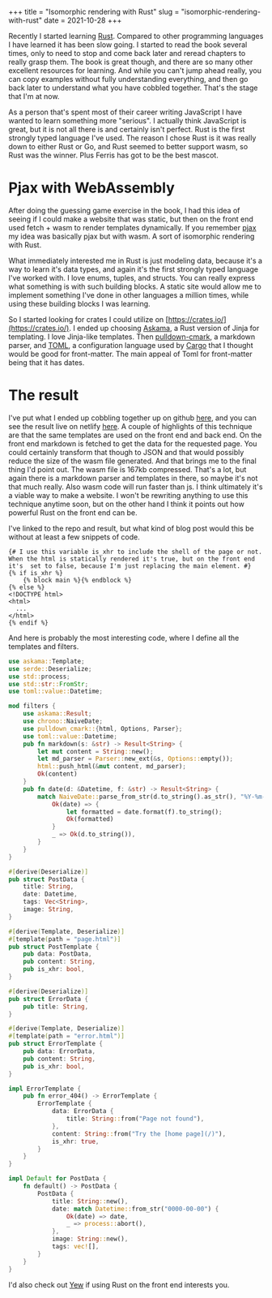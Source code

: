 +++
title = "Isomorphic rendering with Rust"
slug = "isomorphic-rendering-with-rust"
date = 2021-10-28
+++

Recently I started learning [Rust](https://www.rust-lang.org/). Compared to other programming languages I have learned it has been slow going. I started to read the book several times, only to need to stop and come back later and reread chapters to really grasp them. The book is great though, and there are so many other excellent resources for learning. And while you can't jump ahead really, you can copy examples without fully understanding everything, and then go back later to understand what you have cobbled together. That's the stage that I'm at now.

As a person that's spent most of their career writing JavaScript I have wanted to learn something more "serious". I actually think JavaScript is great, but it is not all there is and certainly isn't perfect. Rust is the first strongly typed language I've used. The reason I chose Rust is it was really down to either Rust or Go, and Rust seemed to better support wasm, so Rust was the winner. Plus Ferris has got to be the best mascot.

# Pjax with WebAssembly

After doing the guessing game exercise in the book, I had this idea of seeing if I could make a website that was static, but then on the front end used fetch + wasm to render templates dynamically. If you remember [pjax](https://github.com/defunkt/jquery-pjax) my idea was basically pjax but with wasm. A sort of isomorphic rendering with Rust.

What immediately interested me in Rust is just modeling data, because it's a way to learn it's data types, and again it's the first strongly typed language I've worked with. I love enums, tuples, and structs. You can really express what something is with such building blocks. A static site would allow me to implement something I've done in other languages a million times, while using these building blocks I was learning.

So I started looking for crates I could utilize on [https://crates.io/](https://crates.io/). I ended up choosing [Askama](https://github.com/djc/askama), a Rust version of Jinja for templating. I love Jinja-like templates. Then [pulldown-cmark](https://github.com/raphlinus/pulldown-cmark), a markdown parser, and [TOML](https://github.com/toml-lang/toml), a configuration language used by [Cargo](https://doc.rust-lang.org/cargo/) that I thought would be good for front-matter. The main appeal of Toml for front-matter being that it has dates.

# The result

I've put what I ended up cobbling together up on github [here](https://github.com/erickmerchant/rust-static-site), and you can see the result live on netlify [here](https://epic-wing-e31d6d.netlify.app/). A couple of highlights of this technique are that the same templates are used on the front end and back end. On the front end markdown is fetched to get the data for the requested page. You could certainly transform that though to JSON and that would possibly reduce the size of the wasm file generated. And that brings me to the final thing I'd point out. The wasm file is 167kb compressed. That's a lot, but again there is a markdown parser and templates in there, so maybe it's not that much really. Also wasm code will run faster than js. I think ultimately it's a viable way to make a website. I won't be rewriting anything to use this technique anytime soon, but on the other hand I think it points out how powerful Rust on the front end can be.

I've linked to the repo and result, but what kind of blog post would this be without at least a few snippets of code.

```jinja
{# I use this variable is_xhr to include the shell of the page or not. When the html is statically rendered it's true, but on the front end it's  set to false, because I'm just replacing the main element. #}
{% if is_xhr %}
    {% block main %}{% endblock %}
{% else %}
<!DOCTYPE html>
<html>
  ...
</html>
{% endif %}
```

And here is probably the most interesting code, where I define all the templates and filters.

```rust
use askama::Template;
use serde::Deserialize;
use std::process;
use std::str::FromStr;
use toml::value::Datetime;

mod filters {
    use askama::Result;
    use chrono::NaiveDate;
    use pulldown_cmark::{html, Options, Parser};
    use toml::value::Datetime;
    pub fn markdown(s: &str) -> Result<String> {
        let mut content = String::new();
        let md_parser = Parser::new_ext(&s, Options::empty());
        html::push_html(&mut content, md_parser);
        Ok(content)
    }
    pub fn date(d: &Datetime, f: &str) -> Result<String> {
        match NaiveDate::parse_from_str(d.to_string().as_str(), "%Y-%m-%d") {
            Ok(date) => {
                let formatted = date.format(f).to_string();
                Ok(formatted)
            }
            _ => Ok(d.to_string()),
        }
    }
}

#[derive(Deserialize)]
pub struct PostData {
    title: String,
    date: Datetime,
    tags: Vec<String>,
    image: String,
}

#[derive(Template, Deserialize)]
#[template(path = "page.html")]
pub struct PostTemplate {
    pub data: PostData,
    pub content: String,
    pub is_xhr: bool,
}

#[derive(Deserialize)]
pub struct ErrorData {
    pub title: String,
}

#[derive(Template, Deserialize)]
#[template(path = "error.html")]
pub struct ErrorTemplate {
    pub data: ErrorData,
    pub content: String,
    pub is_xhr: bool,
}

impl ErrorTemplate {
    pub fn error_404() -> ErrorTemplate {
        ErrorTemplate {
            data: ErrorData {
                title: String::from("Page not found"),
            },
            content: String::from("Try the [home page](/)"),
            is_xhr: true,
        }
    }
}

impl Default for PostData {
    fn default() -> PostData {
        PostData {
            title: String::new(),
            date: match Datetime::from_str("0000-00-00") {
                Ok(date) => date,
                _ => process::abort(),
            },
            image: String::new(),
            tags: vec![],
        }
    }
}
```

I'd also check out [Yew](https://yew.rs/) if using Rust on the front end interests you.
